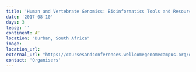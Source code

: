 ```yaml
---
title: 'Human and Vertebrate Genomics: Bioinformatics Tools and Resources'
date: '2017-08-10'
days: 3
tease: ''
continent: AF
location: "Durban, South Africa"
image: 
location_url: 
external_url: "https://coursesandconferences.wellcomegenomecampus.org/our-events/human-and-vertebrate-genomics-bioinformatics-tools-and-resources-durban-south-africa-2017/"
contact: 'Organisers'
---
```

